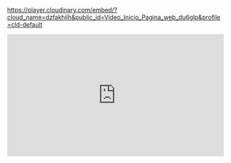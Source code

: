 https://player.cloudinary.com/embed/?cloud_name=dzfakhjlh&public_id=Video_Inicio_Pagina_web_du6glp&profile=cld-default 



<iframe
src="https://player.cloudinary.com/embed/?cloud_name=dzfakhjlh&public_id=Video_Inicio_Pagina_web_du6glp&profile=cld-default"
width="640"
height="360"
style="height: auto; width: 100%; aspect-ratio: 640 / 360;"
allow="autoplay; fullscreen; encrypted-media; picture-in-picture"
allowfullscreen
frameborder="0"
></iframe>